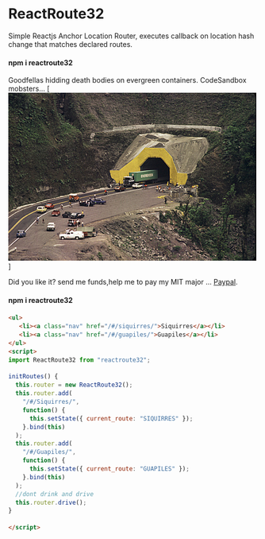 # ReactRoute32
Simple Reactjs Anchor Location Router, executes callback on location hash change that matches declared routes.

#### npm i reactroute32

Goodfellas hidding death bodies on evergreen containers. CodeSandbox mobsters...
[![We were Goodfellas!](https://raw.githubusercontent.com/rgarro/ReactRoute32/master/389892.jpg)]

Did you like it? send me funds,help me to pay my MIT major ... [Paypal](https://www.paypal.me/gospelOfLuke/25).

#### npm i reactroute32
```html
<ul>
   <li><a class="nav" href="/#/siquirres/">Siquirres</a></li>
   <li><a class="nav" href="/#/guapiles/">Guapiles</a></li>  
</ul>
<script>
import ReactRoute32 from "reactroute32";

initRoutes() {
  this.router = new ReactRoute32();
  this.router.add(
    "/#/Siquirres/",
    function() {
      this.setState({ current_route: "SIQUIRRES" });
    }.bind(this)
  );
  this.router.add(
    "/#/Guapiles/",
    function() {
      this.setState({ current_route: "GUAPILES" });
    }.bind(this)
  );
  //dont drink and drive
  this.router.drive();
}

</script>


```
